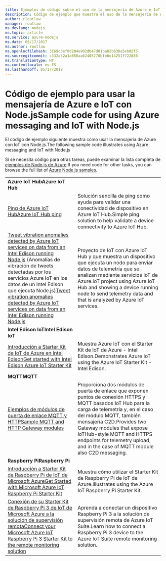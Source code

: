 ```yaml
---
title: Ejemplos de código sobre el uso de la mensajería de Azure e IoT con Node.js
description: Código de ejemplo que muestra el uso de la mensajería de Azure e IoT con Node.js
author: rloutlaw
manager: routlaw
ms.devlang: nodejs
ms.topic: article
ms.service: azure-nodejs
ms.date: 06/17/2017
ms.author: routlaw
ms.openlocfilehash: 3169c3ef0d204e902db47d81ba02b638a5eb02f5
ms.sourcegitcommit: c332a32a1a850aa62405776bfe0e14251f722888
ms.translationtype: HT
ms.contentlocale: es-ES
ms.lasthandoff: 05/17/2018
---
```

# <a name="sample-code-for-using-azure-messaging-and-iot-with-nodejs"></a><span data-ttu-id="44a82-103">Código de ejemplo para usar la mensajería de Azure e IoT con Node.js</span><span class="sxs-lookup"><span data-stu-id="44a82-103">Sample code for using Azure messaging and IoT with Node.js</span></span>

<span data-ttu-id="44a82-104">El código de ejemplo siguiente muestra cómo usar la mensajería de Azure con IoT con Node.js.</span><span class="sxs-lookup"><span data-stu-id="44a82-104">The following sample code illustrates using Azure messaging and IoT with Node.js</span></span>

<span data-ttu-id="44a82-105">Si se necesita código para otras tareas, puede examinar la lista completa de [ejemplos de Node.js de Azure](https://azure.microsoft.com/resources/samples/?term=nodejs).</span><span class="sxs-lookup"><span data-stu-id="44a82-105">If you need code for other tasks, you can browse the full list of [Azure Node.js samples](https://azure.microsoft.com/resources/samples/?term=nodejs).</span></span>

| | |
|---|---|
| <span data-ttu-id="44a82-106">**Azure IoT Hub**</span><span class="sxs-lookup"><span data-stu-id="44a82-106">**Azure IoT Hub**</span></span> ||
| [<span data-ttu-id="44a82-107">Ping de Azure IoT Hub</span><span class="sxs-lookup"><span data-stu-id="44a82-107">Azure IoT Hub ping</span></span>](https://github.com/Azure-Samples/iot-hub-node-ping) | <span data-ttu-id="44a82-108">Solución sencilla de ping como ayuda para validar una conectividad de dispositivo en Azure IoT Hub.</span><span class="sxs-lookup"><span data-stu-id="44a82-108">Simple ping solution to help validate a device connectivity to Azure IoT Hub.</span></span> |
| <span data-ttu-id="44a82-109">[Tweet vibration anomalies detected by Azure IoT services on data from an Intel Edison running Node.js](https://azure.microsoft.com/resources/samples/iot-hub-nodejs-intel-edison-vibration-anomaly-detection/) (Anomalías de vibración de tweets detectadas por los servicios Azure IoT en los datos de un Intel Edison que ejecuta Node.js)</span><span class="sxs-lookup"><span data-stu-id="44a82-109">[Tweet vibration anomalies detected by Azure IoT services on data from an Intel Edison running Node.js](https://azure.microsoft.com/resources/samples/iot-hub-nodejs-intel-edison-vibration-anomaly-detection/)</span></span> | <span data-ttu-id="44a82-110">Proyecto de IoT con Azure IoT Hub y que muestra un dispositivo que ejecuta un nodo para enviar datos de telemetría que se analizan mediante servicios IoT de Azure.</span><span class="sxs-lookup"><span data-stu-id="44a82-110">IoT project using Azure IoT Hub and showing a device running node to send telemetry data and that is analyzed by Azure IoT services.</span></span> |
| <span data-ttu-id="44a82-111">**Intel Edison IoT**</span><span class="sxs-lookup"><span data-stu-id="44a82-111">**Intel Edison IoT**</span></span> ||
| [<span data-ttu-id="44a82-112">Introducción a Starter Kit de IoT de Azure en Intel Edison</span><span class="sxs-lookup"><span data-stu-id="44a82-112">Get started with Intel Edison Azure IoT Starter Kit</span></span>](https://github.com/Azure-Samples/iot-hub-node-intel-edison-getstartedkit) | <span data-ttu-id="44a82-113">Muestra Azure IoT con el Starter Kit de IoT de Azure - Intel Edison.</span><span class="sxs-lookup"><span data-stu-id="44a82-113">Demonstrates Azure IoT using the Azure IoT Starter Kit - Intel Edison.</span></span> |
| <span data-ttu-id="44a82-114">**MQTT**</span><span class="sxs-lookup"><span data-stu-id="44a82-114">**MQTT**</span></span> ||
| [<span data-ttu-id="44a82-115">Ejemplos de módulos de puerta de enlace MQTT y HTTP</span><span class="sxs-lookup"><span data-stu-id="44a82-115">Sample MQTT and HTTP Gateway modules</span></span>](https://github.com/Azure-Samples/iot-gateway-mqtt-http) | <span data-ttu-id="44a82-116">Proporciona dos módulos de puerta de enlace que exponen puntos de conexión HTTPS y MQTT basados IoT Hub para la carga de telemetría y, en el caso del módulo MQTT, también mensajería C2D.</span><span class="sxs-lookup"><span data-stu-id="44a82-116">Provides two Gateway modules that expose IoTHub-style MQTT and HTTPS endpoints for telemetry upload, and in the case of MQTT module also C2D messaging.</span></span> |
| <span data-ttu-id="44a82-117">**Raspberry Pi**</span><span class="sxs-lookup"><span data-stu-id="44a82-117">**Raspberry Pi**</span></span> ||
| [<span data-ttu-id="44a82-118">Introducción a Starter Kit de Raspberry Pi de IoT de Microsoft Azure</span><span class="sxs-lookup"><span data-stu-id="44a82-118">Get Started with Microsoft Azure IoT Raspberry Pi Starter Kit</span></span>](https://github.com/Azure-Samples/iot-hub-node-raspberrypi-getting-started) | <span data-ttu-id="44a82-119">Muestra cómo utilizar el Starter Kit de Raspberry Pi de IoT de Azure.</span><span class="sxs-lookup"><span data-stu-id="44a82-119">Illustrates using the Azure IoT Raspberry Pi Starter Kit.</span></span> |
| [<span data-ttu-id="44a82-120">Conexión de su Starter Kit de Raspberry Pi 3 de IoT de Microsoft Azure a la solución de supervisión remota</span><span class="sxs-lookup"><span data-stu-id="44a82-120">Connect your Microsoft Azure IoT Raspberry Pi 3 Starter Kit to the remote monitoring solution</span></span>](https://azure.microsoft.com/resources/samples/iot-remote-monitoring-node-raspberrypi-getstartedkit/) | <span data-ttu-id="44a82-121">Aprenda a conectar un dispositivo Raspberry Pi 3 a la solución de supervisión remota de Azure IoT Suite.</span><span class="sxs-lookup"><span data-stu-id="44a82-121">Learn how to connect a Raspberry Pi 3 device to the Azure IoT Suite remote monitoring solution.</span></span> |
